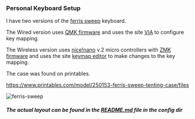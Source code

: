 ### Personal Keyboard Setup

I have two versions of the [ferris sweep](https://github.com/davidphilipbarr/Sweep) keyboard.  

The Wired version uses [QMK firmware](https://docs.qmk.fm/) and uses the site [VIA](https://usevia.app/) to configure key mapping.  

  
  
The Wireless version uses [nice!nano](https://nicekeyboards.com/nice-nano/) v.2 micro controllers with [ZMK firmware](https://zmk.dev/) and uses the site [keymap editor](https://nickcoutsos.github.io/keymap-editor/) to make changes to the key mapping.

The case was found on printables. 

https://www.printables.com/model/250153-ferris-sweep-tenting-case/files

![ferris-sweep](https://github.com/user-attachments/assets/9e3c72bf-85cb-44b3-b07f-d369f5b5d385)

##### The actual layout can be found in the [README.md](config/README.md) file in the config dir 
